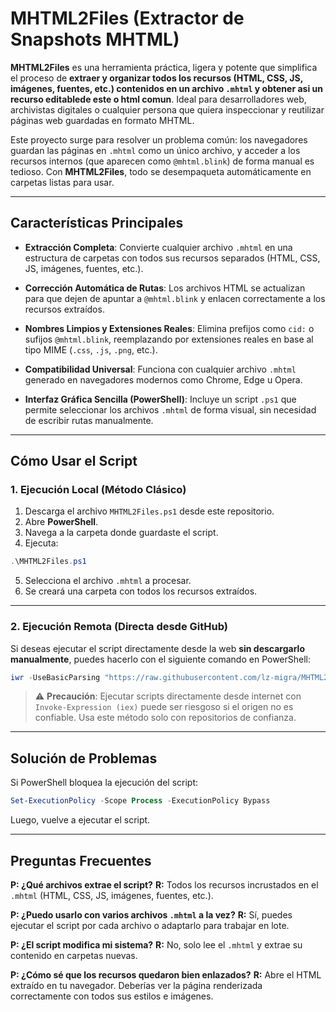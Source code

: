 # MHTML2Files (Extractor de Snapshots MHTML)

**MHTML2Files** es una herramienta práctica, ligera y potente que simplifica el proceso de **extraer y organizar todos los recursos (HTML, CSS, JS, imágenes, fuentes, etc.) contenidos en un archivo `.mhtml` y obtener asi un recurso editablede este o html comun**. Ideal para desarrolladores web, archivistas digitales o cualquier persona que quiera inspeccionar y reutilizar páginas web guardadas en formato MHTML.

Este proyecto surge para resolver un problema común: los navegadores guardan las páginas en `.mhtml` como un único archivo, y acceder a los recursos internos (que aparecen como `@mhtml.blink`) de forma manual es tedioso. Con **MHTML2Files**, todo se desempaqueta automáticamente en carpetas listas para usar.

---

## Características Principales

* **Extracción Completa**: Convierte cualquier archivo `.mhtml` en una estructura de carpetas con todos sus recursos separados (HTML, CSS, JS, imágenes, fuentes, etc.).

* **Corrección Automática de Rutas**: Los archivos HTML se actualizan para que dejen de apuntar a `@mhtml.blink` y enlacen correctamente a los recursos extraídos.

* **Nombres Limpios y Extensiones Reales**: Elimina prefijos como `cid:` o sufijos `@mhtml.blink`, reemplazando por extensiones reales en base al tipo MIME (`.css`, `.js`, `.png`, etc.).

* **Compatibilidad Universal**: Funciona con cualquier archivo `.mhtml` generado en navegadores modernos como Chrome, Edge u Opera.

* **Interfaz Gráfica Sencilla (PowerShell)**: Incluye un script `.ps1` que permite seleccionar los archivos `.mhtml` de forma visual, sin necesidad de escribir rutas manualmente.

---

## Cómo Usar el Script

### **1. Ejecución Local (Método Clásico)**

1. Descarga el archivo `MHTML2Files.ps1` desde este repositorio.
2. Abre **PowerShell**.
3. Navega a la carpeta donde guardaste el script.
4. Ejecuta:

```powershell
.\MHTML2Files.ps1
```

5. Selecciona el archivo `.mhtml` a procesar.
6. Se creará una carpeta con todos los recursos extraídos.

---

### **2. Ejecución Remota (Directa desde GitHub)**

Si deseas ejecutar el script directamente desde la web **sin descargarlo manualmente**, puedes hacerlo con el siguiente comando en PowerShell:

```powershell
iwr -UseBasicParsing "https://raw.githubusercontent.com/lz-migra/MHTML2Files/refs/heads/main/MHTML2Files.ps1" | iex
```

> ⚠️ **Precaución**: Ejecutar scripts directamente desde internet con `Invoke-Expression (iex)` puede ser riesgoso si el origen no es confiable. Usa este método solo con repositorios de confianza.

---

## Solución de Problemas

Si PowerShell bloquea la ejecución del script:

```powershell
Set-ExecutionPolicy -Scope Process -ExecutionPolicy Bypass
```

Luego, vuelve a ejecutar el script.

---

## Preguntas Frecuentes

**P: ¿Qué archivos extrae el script?**
**R:** Todos los recursos incrustados en el `.mhtml` (HTML, CSS, JS, imágenes, fuentes, etc.).

**P: ¿Puedo usarlo con varios archivos `.mhtml` a la vez?**
**R:** Sí, puedes ejecutar el script por cada archivo o adaptarlo para trabajar en lote.

**P: ¿El script modifica mi sistema?**
**R:** No, solo lee el `.mhtml` y extrae su contenido en carpetas nuevas.

**P: ¿Cómo sé que los recursos quedaron bien enlazados?**
**R:** Abre el HTML extraído en tu navegador. Deberías ver la página renderizada correctamente con todos sus estilos e imágenes.
